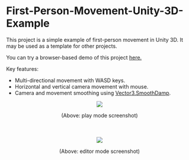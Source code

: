 # First-Person-Movement-Unity-3D-Example
<p>This project is a simple example of first-person movement in Unity 3D. It may be used as a template for other projects.</p>
<p>You can try a browser-based demo of this project <a href="https://matthewholliday.itch.io/first-person-movement-unity-3d-example" target="_blank">here.<a></p>
<p>Key features:</p>
<ul>
  <li>Multi-directional movement with WASD keys.</li>
  <li>Horizontal and vertical camera movement with mouse.</li>
  <li>Camera and movement smoothing using <a href="https://docs.unity3d.com/ScriptReference/Vector3.SmoothDamp.html">Vector3.SmoothDamp</a>.</li>
</ul>


<p align="center">
<img src="https://user-images.githubusercontent.com/1779628/165623033-37383a8a-e142-41a3-95fd-62b2df887056.png"/>
<div align="center">(Above: play mode screenshot)</div>
</p>

<p align="center" style="margin-top:50px">
<img src="https://user-images.githubusercontent.com/1779628/165624245-5eaf5d59-fd66-4d2f-ae19-4d776872ab20.png"/>
<div align="center">(Above: editor mode screenshot)</div>
</p>

